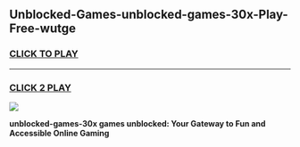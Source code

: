 
## Unblocked-Games-unblocked-games-30x-Play-Free-wutge
<h3>
<a href="https://premium76.site?title=unblocked-games-30x&ref=09A">CLICK TO PLAY</a></h3>
<hr>

<h3>
<a href="https://premium76.site?title=unblocked-games-30x&ref=09A">CLICK 2 PLAY</a>
  
</h3>

<a href="https://premium76.site?title=unblocked-games-30x&ref=09A"><img src="https://clearcache.store/games.png"></a>


**unblocked-games-30x games unblocked: Your Gateway to Fun and Accessible Online Gaming**
